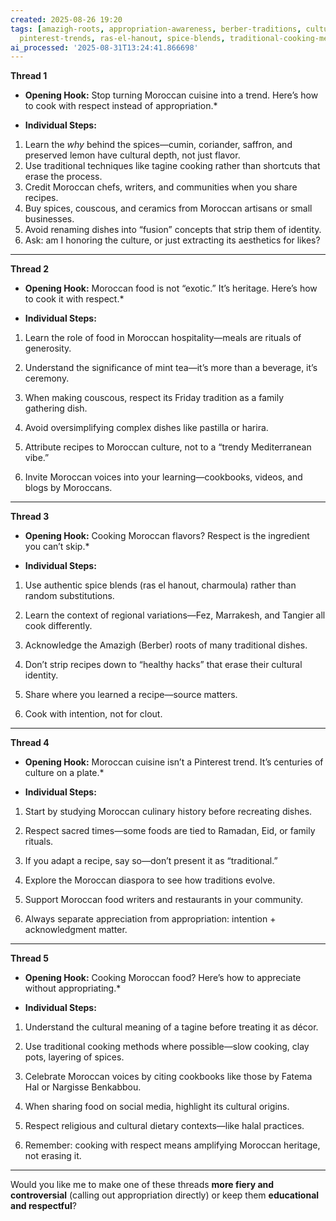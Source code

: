 ```yaml
---
created: 2025-08-26 19:20
tags: [amazigh-roots, appropriation-awareness, berber-traditions, cultural-sensitivity,
  pinterest-trends, ras-el-hanout, spice-blends, traditional-cooking-methods]
ai_processed: '2025-08-31T13:24:41.866698'
---
```

**Thread 1**

- **Opening Hook:** Stop turning Moroccan cuisine into a trend. Here’s how to cook with respect instead of appropriation.*
    
- **Individual Steps:**
    

1. Learn the _why_ behind the spices—cumin, coriander, saffron, and preserved lemon have cultural depth, not just flavor.
2. Use traditional techniques like tagine cooking rather than shortcuts that erase the process.
3. Credit Moroccan chefs, writers, and communities when you share recipes.
4. Buy spices, couscous, and ceramics from Moroccan artisans or small businesses.
5. Avoid renaming dishes into “fusion” concepts that strip them of identity.
6. Ask: am I honoring the culture, or just extracting its aesthetics for likes?
    

---

**Thread 2**

- **Opening Hook:** Moroccan food is not “exotic.” It’s heritage. Here’s how to cook it with respect.*
    
- **Individual Steps:**
    

1. Learn the role of food in Moroccan hospitality—meals are rituals of generosity.
    
2. Understand the significance of mint tea—it’s more than a beverage, it’s ceremony.
    
3. When making couscous, respect its Friday tradition as a family gathering dish.
    
4. Avoid oversimplifying complex dishes like pastilla or harira.
    
5. Attribute recipes to Moroccan culture, not to a “trendy Mediterranean vibe.”
    
6. Invite Moroccan voices into your learning—cookbooks, videos, and blogs by Moroccans.
    

---

**Thread 3**

- **Opening Hook:** Cooking Moroccan flavors? Respect is the ingredient you can’t skip.*
    
- **Individual Steps:**
    

1. Use authentic spice blends (ras el hanout, charmoula) rather than random substitutions.
    
2. Learn the context of regional variations—Fez, Marrakesh, and Tangier all cook differently.
    
3. Acknowledge the Amazigh (Berber) roots of many traditional dishes.
    
4. Don’t strip recipes down to “healthy hacks” that erase their cultural identity.
    
5. Share where you learned a recipe—source matters.
    
6. Cook with intention, not for clout.
    

---

**Thread 4**

- **Opening Hook:** Moroccan cuisine isn’t a Pinterest trend. It’s centuries of culture on a plate.*
    
- **Individual Steps:**
    

1. Start by studying Moroccan culinary history before recreating dishes.
    
2. Respect sacred times—some foods are tied to Ramadan, Eid, or family rituals.
    
3. If you adapt a recipe, say so—don’t present it as “traditional.”
    
4. Explore the Moroccan diaspora to see how traditions evolve.
    
5. Support Moroccan food writers and restaurants in your community.
    
6. Always separate appreciation from appropriation: intention + acknowledgment matter.
    

---

**Thread 5**

- **Opening Hook:** Cooking Moroccan food? Here’s how to appreciate without appropriating.*
    
- **Individual Steps:**
    

1. Understand the cultural meaning of a tagine before treating it as décor.
    
2. Use traditional cooking methods where possible—slow cooking, clay pots, layering of spices.
    
3. Celebrate Moroccan voices by citing cookbooks like those by Fatema Hal or Nargisse Benkabbou.
    
4. When sharing food on social media, highlight its cultural origins.
    
5. Respect religious and cultural dietary contexts—like halal practices.
    
6. Remember: cooking with respect means amplifying Moroccan heritage, not erasing it.
    

---

Would you like me to make one of these threads **more fiery and controversial** (calling out appropriation directly) or keep them **educational and respectful**?